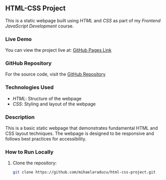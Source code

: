 ## HTML-CSS Project

This is a static webpage built using *HTML* and *CSS* as part of my *Frontend JavaScript Development* course.

### Live Demo
You can view the project live at: [GitHub Pages Link](https://mihaelaraducu.github.io/html-css-project/)

### GitHub Repository
For the source code, visit the [GitHub Repository](https://github.com/mihaelaraducu/html-css-project)

### Technologies Used
- *HTML*: Structure of the webpage
- *CSS*: Styling and layout of the webpage

### Description
This is a basic static webpage that demonstrates fundamental HTML and CSS layout techniques. The webpage is designed to be responsive and follows best practices for accessibility.

### How to Run Locally
1. Clone the repository:
   ```bash
   git clone https://github.com/mihaelaraducu/html-css-project.git
